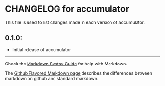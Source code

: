 # CHANGELOG for accumulator

This file is used to list changes made in each version of accumulator.

## 0.1.0:

* Initial release of accumulator

- - -
Check the [Markdown Syntax Guide](http://daringfireball.net/projects/markdown/syntax) for help with Markdown.

The [Github Flavored Markdown page](http://github.github.com/github-flavored-markdown/) describes the differences between markdown on github and standard markdown.
